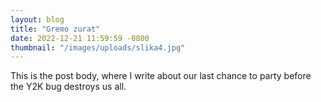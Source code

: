 ```yaml
---
layout: blog
title: "Gremo zurat"
date: 2022-12-21 11:59:59 -0800
thumbnail: "/images/uploads/slika4.jpg"
---
```


This is the post body, where I write about our last chance to party before the Y2K bug destroys us all.